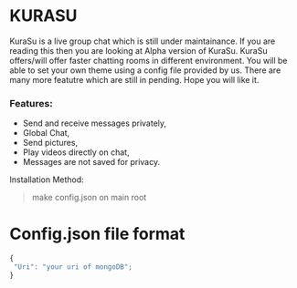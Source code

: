 # KURASU
KuraSu is a live group chat which is still under maintainance. If you are reading this then you are looking at Alpha version of KuraSu. KuraSu offers/will offer faster chatting rooms in different environment. You will be able to set your own theme using a config file provided by us. There are many more featutre which are still in pending. Hope you will like it. 

### Features:
 - Send and receive messages privately,
 - Global Chat,
 - Send pictures,
 - Play videos directly on chat,
 - Messages are not saved for privacy.

Installation Method:
 > make config.json on main root
# Config.json file format
 ```js
 {
  "Uri": "your uri of mongoDB";
 }
 ```
